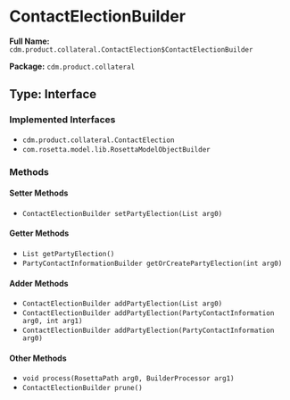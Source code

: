 # ContactElectionBuilder

**Full Name:** `cdm.product.collateral.ContactElection$ContactElectionBuilder`

**Package:** `cdm.product.collateral`

## Type: Interface

### Implemented Interfaces

- `cdm.product.collateral.ContactElection`
- `com.rosetta.model.lib.RosettaModelObjectBuilder`

### Methods

#### Setter Methods

- `ContactElectionBuilder setPartyElection(List arg0)`

#### Getter Methods

- `List getPartyElection()`
- `PartyContactInformationBuilder getOrCreatePartyElection(int arg0)`

#### Adder Methods

- `ContactElectionBuilder addPartyElection(List arg0)`
- `ContactElectionBuilder addPartyElection(PartyContactInformation arg0, int arg1)`
- `ContactElectionBuilder addPartyElection(PartyContactInformation arg0)`

#### Other Methods

- `void process(RosettaPath arg0, BuilderProcessor arg1)`
- `ContactElectionBuilder prune()`

